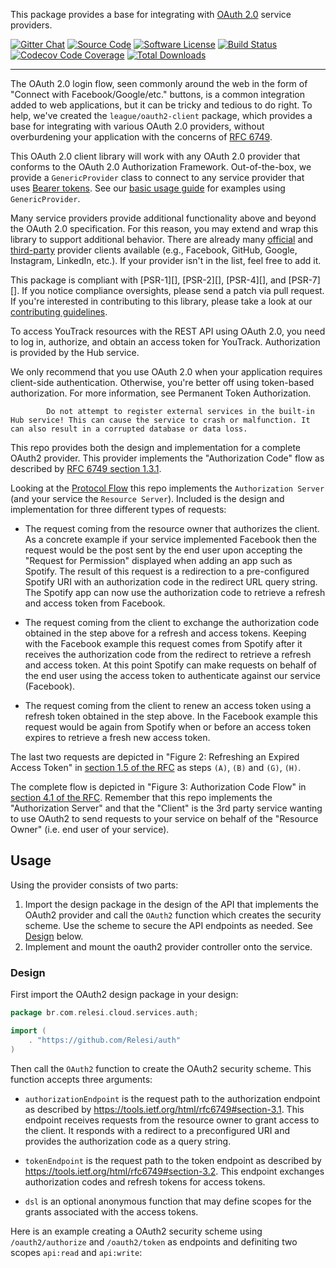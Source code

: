This package provides a base for integrating with [OAuth 2.0](http://oauth.net/2/) service providers.

[![Gitter Chat](https://img.shields.io/badge/gitter-join_chat-brightgreen.svg?style=flat-square)](https://gitter.im/thephpleague/oauth2-client)
[![Source Code](https://img.shields.io/badge/source-thephpleague/oauth2--client-blue.svg?style=flat-square)](https://github.com/thephpleague/oauth2-client)
[![Software License](https://img.shields.io/badge/license-MIT-brightgreen.svg?style=flat-square)](https://github.com/thephpleague/oauth2-client/blob/master/LICENSE)
[![Build Status](https://img.shields.io/github/workflow/status/thephpleague/oauth2-client/CI?label=CI&logo=github&style=flat-square)](https://github.com/thephpleague/oauth2-client/actions?query=workflow%3ACI)
[![Codecov Code Coverage](https://img.shields.io/codecov/c/gh/thephpleague/oauth2-client?label=codecov&logo=codecov&style=flat-square)](https://codecov.io/gh/thephpleague/oauth2-client)
[![Total Downloads](https://img.shields.io/packagist/dt/league/oauth2-client.svg?style=flat-square)](https://packagist.org/packages/league/oauth2-client)

---

The OAuth 2.0 login flow, seen commonly around the web in the form of "Connect with Facebook/Google/etc." buttons, is a common integration added to web applications, but it can be tricky and tedious to do right. To help, we've created the `league/oauth2-client` package, which provides a base for integrating with various OAuth 2.0 providers, without overburdening your application with the concerns of [RFC 6749](http://tools.ietf.org/html/rfc6749).

This OAuth 2.0 client library will work with any OAuth 2.0 provider that conforms to the OAuth 2.0 Authorization Framework. Out-of-the-box, we provide a `GenericProvider` class to connect to any service provider that uses [Bearer tokens](http://tools.ietf.org/html/rfc6750). See our [basic usage guide](https://oauth2-client.thephpleague.com/usage/) for examples using `GenericProvider`.

Many service providers provide additional functionality above and beyond the OAuth 2.0 specification. For this reason, you may extend and wrap this library to support additional behavior. There are already many [official](https://oauth2-client.thephpleague.com/providers/league/) and [third-party](https://oauth2-client.thephpleague.com/providers/thirdparty/) provider clients available (e.g., Facebook, GitHub, Google, Instagram, LinkedIn, etc.). If your provider isn't in the list, feel free to add it.

This package is compliant with [PSR-1][], [PSR-2][], [PSR-4][], and [PSR-7][]. If you notice compliance oversights, please send a patch via pull request. If you're interested in contributing to this library, please take a look at our [contributing guidelines](https://github.com/thephpleague/oauth2-client/blob/master/CONTRIBUTING.md).

To access YouTrack resources with the REST API using OAuth 2.0, you need to log in, authorize, and obtain an access token for YouTrack. Authorization is provided by the Hub service.

We only recommend that you use OAuth 2.0 when your application requires client-side authentication. Otherwise, you're better off using token-based authorization. For more information, see Permanent Token Authorization.

			Do not attempt to register external services in the built-in Hub service! This can cause the service to crash or malfunction. It can also result in a corrupted database or data loss.

This repo provides both the design and implementation for a complete OAuth2 provider. This provider
implements the "Authorization Code" flow as described by
[RFC 6749 section 1.3.1](https://tools.ietf.org/html/rfc6749#section-1.3.1).

Looking at the [Protocol Flow](https://tools.ietf.org/html/rfc6749#section-1.2) this repo implements
the `Authorization Server` (and your service the `Resource Server`). Included is the design and
implementation for three different types of requests:

* The request coming from the resource owner that authorizes the client. As a concrete example if
  your service implemented Facebook then the request would be the post sent by the end user upon
  accepting the "Request for Permission" displayed when adding an app such as Spotify. The result of
  this request is a redirection to a pre-configured Spotify URI with an authorization code in the
  redirect URL query string. The Spotify app can now use the authorization code to retrieve a
  refresh and access token from Facebook.

* The request coming from the client to exchange the authorization code obtained in the step above
  for a refresh and access tokens. Keeping with the Facebook example this request comes from Spotify
  after it receives the authorization code from the redirect to retrieve a refresh and access token.
  At this point Spotify can make requests on behalf of the end user using the access token to
  authenticate against our service (Facebook).

* The request coming from the client to renew an access token using a refresh token obtained in the
  step above. In the Facebook example this request would be again from Spotify when or before an
  access token expires to retrieve a fresh new access token.

The last two requests are depicted in "Figure 2: Refreshing an Expired Access Token" in
[section 1.5 of the RFC](https://tools.ietf.org/html/rfc6749#section-1.5) as steps `(A)`, `(B)` and
`(G)`, `(H)`.

The complete flow is depicted in "Figure 3: Authorization Code Flow" in
[section 4.1 of the RFC](https://tools.ietf.org/html/rfc6749#section-4.1). Remember that this repo
implements the "Authorization Server" and that the "Client" is the 3rd party service wanting to use
OAuth2 to send requests to your service on behalf of the "Resource Owner" (i.e. end user of your
service).

## Usage

Using the provider consists of two parts:

1. Import the design package in the design of the API that implements the OAuth2 provider and call
   the `OAuth2` function which creates the security scheme. Use the scheme to secure the API
   endpoints as needed. See [Design](#design) below.
2. Implement and mount the oauth2 provider controller onto the service.
   

### Design

First import the OAuth2 design package in your design:

```go
package br.com.relesi.cloud.services.auth;

import (
    . "https://github.com/Relesi/auth"
)
```

Then call the `OAuth2` function to create the OAuth2 security scheme. This function accepts three
arguments:

* `authorizationEndpoint` is the request path to the authorization endpoint as described by
https://tools.ietf.org/html/rfc6749#section-3.1. This endpoint receives requests from the
resource owner to grant access to the client.  It responds with a redirect to a preconfigured URI
and provides the authorization code as a query string.

* `tokenEndpoint` is the request path to the token endpoint as described by
https://tools.ietf.org/html/rfc6749#section-3.2. This endpoint exchanges authorization codes and
refresh tokens for access tokens.

* `dsl` is an optional anonymous function that may define scopes for the grants associated with the
access tokens.

Here is an example creating a OAuth2 security scheme using `/oauth2/authorize` and `/oauth2/token`
as endpoints and definiting two scopes `api:read` and `api:write`:

